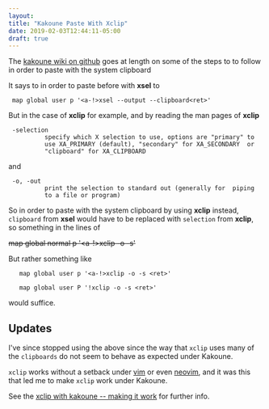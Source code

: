 ```yaml
---
layout: 
title: "Kakoune Paste With Xclip"
date: 2019-02-03T12:44:11-05:00
draft: true
---
```


The <a href="https://github.com/mawww/kakoune/wiki/Registers---Clipboard"
target="_blank">kakoune wiki on github</a>
goes at length on some of the steps to
to follow in order to paste with the system clipboard

It says to in order to paste before with
**xsel** to

     map global user p '<a-!>xsel --output --clipboard<ret>'
     
     
But in the case of  **xclip** for example,
and by reading the man pages of **xclip** 


     -selection
              specify which X selection to use, options are "primary" to
              use XA_PRIMARY (default), "secondary" for XA_SECONDARY  or
              "clipboard" for XA_CLIPBOARD

and

     
     -o, -out
              print the selection to standard out (generally for  piping
              to a file or program)
              
              
So in order to paste with the system
clipboard by using **xclip** instead,
`clipboard` from **xsel** would have to
be replaced with `selection` from
**xclip**, so something in the lines of 

~~map global normal p '<a-!>xclip -o -s<ret>'~~
      
But rather something like

       map global user p '<a-!>xclip -o -s <ret>'
       
       map global user P '!xclip -o -s <ret>'
       
would suffice.
      
## Updates

I've since stopped using the above since the way that
`xclip` uses many of the
`clipboards` do not seem to behave as expected under
Kakoune. 

`xclip` works without a setback under <a
href="https://www.vim.org" target="_blank">vim</a> or even <a
href="https://neovim.io" target="_blank">neovim</a>, and it
was this that led me to make `xclip` work under Kakoune. 

See the [xclip with kakoune -- making it
work](../xclip-with-kakoune-making-it-work/) for further info.
      




